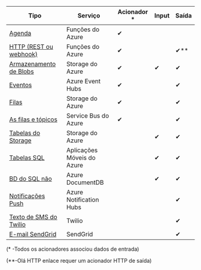 | Tipo | Serviço | Acionador * | Input | Saída |  
| --- | --- | --- | --- | --- |  
| [Agenda](../articles/azure-functions/functions-bindings-timer.md)  |Funções do Azure |✔ | | |  
| [HTTP (REST ou webhook)](../articles/azure-functions/functions-bindings-http-webhook.md) |Funções do Azure |✔ |  |✔\** |  
| [Armazenamento de Blobs](../articles/azure-functions/functions-bindings-storage-blob.md) |Storage do Azure |✔ |✔ |✔ |  
| [Eventos](../articles/azure-functions/functions-bindings-event-hubs.md) |Azure Event Hubs |✔ | |✔ |  
| [Filas](../articles/azure-functions/functions-bindings-storage-queue.md) |Storage do Azure |✔ | |✔ |  
| [As filas e tópicos](../articles/azure-functions/functions-bindings-service-bus.md) |Service Bus do Azure |✔ | |✔ |  
| [Tabelas do Storage](../articles/azure-functions/functions-bindings-storage-table.md) |Storage do Azure | |✔ |✔ |  
| [Tabelas SQL](../articles/azure-functions/functions-bindings-mobile-apps.md) |Aplicações Móveis do Azure | |✔ |✔ |  
| [BD do SQL não](../articles/azure-functions/functions-bindings-documentdb.md) | Azure DocumentDB | |✔ |✔ |  
| [Notificações Push](../articles/azure-functions/functions-bindings-notification-hubs.md) |Azure Notification Hubs | | |✔ |  
| [Texto de SMS do Twilio](../articles/azure-functions/functions-bindings-twilio.md) |Twilio | | |✔ |
| [E-mail SendGrid](../articles/azure-functions/functions-bindings-sendgrid.md) | SendGrid | | |✔ |

(\* -Todos os acionadores associou dados de entrada)

(\**-Olá HTTP enlace requer um acionador HTTP de saída)



